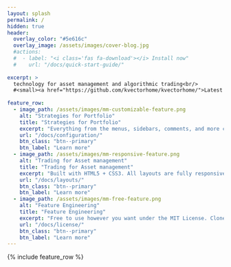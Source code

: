 ```yaml
---
layout: splash
permalink: /
hidden: true
header:
  overlay_color: "#5e616c"
  overlay_image: /assets/images/cover-blog.jpg
  #actions:
  #  - label: "<i class='fas fa-download'></i> Install now"
  #    url: "/docs/quick-start-guide/"
  
excerpt: >
  technology for asset management and algorithmic trading<br/>
  #<small><a href="https://github.com/kvectorhome/kvectorhome/">Latest release v4.22.0</a></small>
  
feature_row:
  - image_path: /assets/images/mm-customizable-feature.png
    alt: "Strategies for Portfolio"
    title: "Strategies for Portfolio"
    excerpt: "Everything from the menus, sidebars, comments, and more can be configured or set with YAML Front Matter."
    url: "/docs/configuration/"
    btn_class: "btn--primary"
    btn_label: "Learn more"
  - image_path: /assets/images/mm-responsive-feature.png
    alt: "Trading for Asset management"
    title: "Trading for Asset management"
    excerpt: "Built with HTML5 + CSS3. All layouts are fully responsive with helpers to augment your content."
    url: "/docs/layouts/"
    btn_class: "btn--primary"
    btn_label: "Learn more"
  - image_path: /assets/images/mm-free-feature.png
    alt: "Feature Engineering"
    title: "Feature Engineering"
    excerpt: "Free to use however you want under the MIT License. Clone it, fork it, customize it... whatever!"
    url: "/docs/license/"
    btn_class: "btn--primary"
    btn_label: "Learn more"      
---
```


{% include feature_row %}
